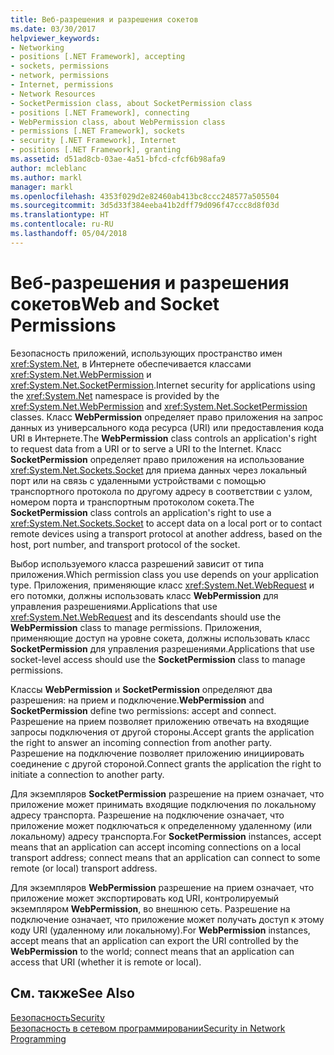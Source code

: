 ```yaml
---
title: Веб-разрешения и разрешения сокетов
ms.date: 03/30/2017
helpviewer_keywords:
- Networking
- positions [.NET Framework], accepting
- sockets, permissions
- network, permissions
- Internet, permissions
- Network Resources
- SocketPermission class, about SocketPermission class
- positions [.NET Framework], connecting
- WebPermission class, about WebPermission class
- permissions [.NET Framework], sockets
- security [.NET Framework], Internet
- positions [.NET Framework], granting
ms.assetid: d51ad8cb-03ae-4a51-bfcd-cfcf6b98afa9
author: mcleblanc
ms.author: markl
manager: markl
ms.openlocfilehash: 4353f029d2e82460ab413bc8ccc248577a505504
ms.sourcegitcommit: 3d5d33f384eeba41b2dff79d096f47ccc8d8f03d
ms.translationtype: HT
ms.contentlocale: ru-RU
ms.lasthandoff: 05/04/2018
---
```

# <a name="web-and-socket-permissions"></a><span data-ttu-id="b1c51-102">Веб-разрешения и разрешения сокетов</span><span class="sxs-lookup"><span data-stu-id="b1c51-102">Web and Socket Permissions</span></span>
<span data-ttu-id="b1c51-103">Безопасность приложений, использующих пространство имен <xref:System.Net>, в Интернете обеспечивается классами <xref:System.Net.WebPermission> и <xref:System.Net.SocketPermission>.</span><span class="sxs-lookup"><span data-stu-id="b1c51-103">Internet security for applications using the <xref:System.Net> namespace is provided by the <xref:System.Net.WebPermission> and <xref:System.Net.SocketPermission> classes.</span></span> <span data-ttu-id="b1c51-104">Класс **WebPermission** определяет право приложения на запрос данных из универсального кода ресурса (URI) или предоставления кода URI в Интернете.</span><span class="sxs-lookup"><span data-stu-id="b1c51-104">The **WebPermission** class controls an application's right to request data from a URI or to serve a URI to the Internet.</span></span> <span data-ttu-id="b1c51-105">Класс **SocketPermission** определяет право приложения на использование <xref:System.Net.Sockets.Socket> для приема данных через локальный порт или на связь с удаленными устройствами с помощью транспортного протокола по другому адресу в соответствии с узлом, номером порта и транспортным протоколом сокета.</span><span class="sxs-lookup"><span data-stu-id="b1c51-105">The **SocketPermission** class controls an application's right to use a <xref:System.Net.Sockets.Socket> to accept data on a local port or to contact remote devices using a transport protocol at another address, based on the host, port number, and transport protocol of the socket.</span></span>  
  
 <span data-ttu-id="b1c51-106">Выбор используемого класса разрешений зависит от типа приложения.</span><span class="sxs-lookup"><span data-stu-id="b1c51-106">Which permission class you use depends on your application type.</span></span> <span data-ttu-id="b1c51-107">Приложения, применяющие класс <xref:System.Net.WebRequest> и его потомки, должны использовать класс **WebPermission** для управления разрешениями.</span><span class="sxs-lookup"><span data-stu-id="b1c51-107">Applications that use <xref:System.Net.WebRequest> and its descendants should use the **WebPermission** class to manage permissions.</span></span> <span data-ttu-id="b1c51-108">Приложения, применяющие доступ на уровне сокета, должны использовать класс **SocketPermission** для управления разрешениями.</span><span class="sxs-lookup"><span data-stu-id="b1c51-108">Applications that use socket-level access should use the **SocketPermission** class to manage permissions.</span></span>  
  
 <span data-ttu-id="b1c51-109">Классы **WebPermission** и **SocketPermission** определяют два разрешения: на прием и подключение.</span><span class="sxs-lookup"><span data-stu-id="b1c51-109">**WebPermission** and **SocketPermission** define two permissions: accept and connect.</span></span> <span data-ttu-id="b1c51-110">Разрешение на прием позволяет приложению отвечать на входящие запросы подключения от другой стороны.</span><span class="sxs-lookup"><span data-stu-id="b1c51-110">Accept grants the application the right to answer an incoming connection from another party.</span></span> <span data-ttu-id="b1c51-111">Разрешение на подключение позволяет приложению инициировать соединение с другой стороной.</span><span class="sxs-lookup"><span data-stu-id="b1c51-111">Connect grants the application the right to initiate a connection to another party.</span></span>  
  
 <span data-ttu-id="b1c51-112">Для экземпляров **SocketPermission** разрешение на прием означает, что приложение может принимать входящие подключения по локальному адресу транспорта. Разрешение на подключение означает, что приложение может подключаться к определенному удаленному (или локальному) адресу транспорта.</span><span class="sxs-lookup"><span data-stu-id="b1c51-112">For **SocketPermission** instances, accept means that an application can accept incoming connections on a local transport address; connect means that an application can connect to some remote (or local) transport address.</span></span>  
  
 <span data-ttu-id="b1c51-113">Для экземпляров **WebPermission** разрешение на прием означает, что приложение может экспортировать код URI, контролируемый экземпляром **WebPermission**, во внешнюю сеть. Разрешение на подключение означает, что приложение может получать доступ к этому коду URI (удаленному или локальному).</span><span class="sxs-lookup"><span data-stu-id="b1c51-113">For **WebPermission** instances, accept means that an application can export the URI controlled by the **WebPermission** to the world; connect means that an application can access that URI (whether it is remote or local).</span></span>  
  
## <a name="see-also"></a><span data-ttu-id="b1c51-114">См. также</span><span class="sxs-lookup"><span data-stu-id="b1c51-114">See Also</span></span>  
 [<span data-ttu-id="b1c51-115">Безопасность</span><span class="sxs-lookup"><span data-stu-id="b1c51-115">Security</span></span>](../../../docs/standard/security/index.md)  
 [<span data-ttu-id="b1c51-116">Безопасность в сетевом программировании</span><span class="sxs-lookup"><span data-stu-id="b1c51-116">Security in Network Programming</span></span>](../../../docs/framework/network-programming/security-in-network-programming.md)
